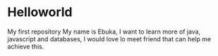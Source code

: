 # Helloworld
My first repository
My name is Ebuka, I want to learn more of java, javascript and databases,
I would love lo meet friend that can help me achieve this.
